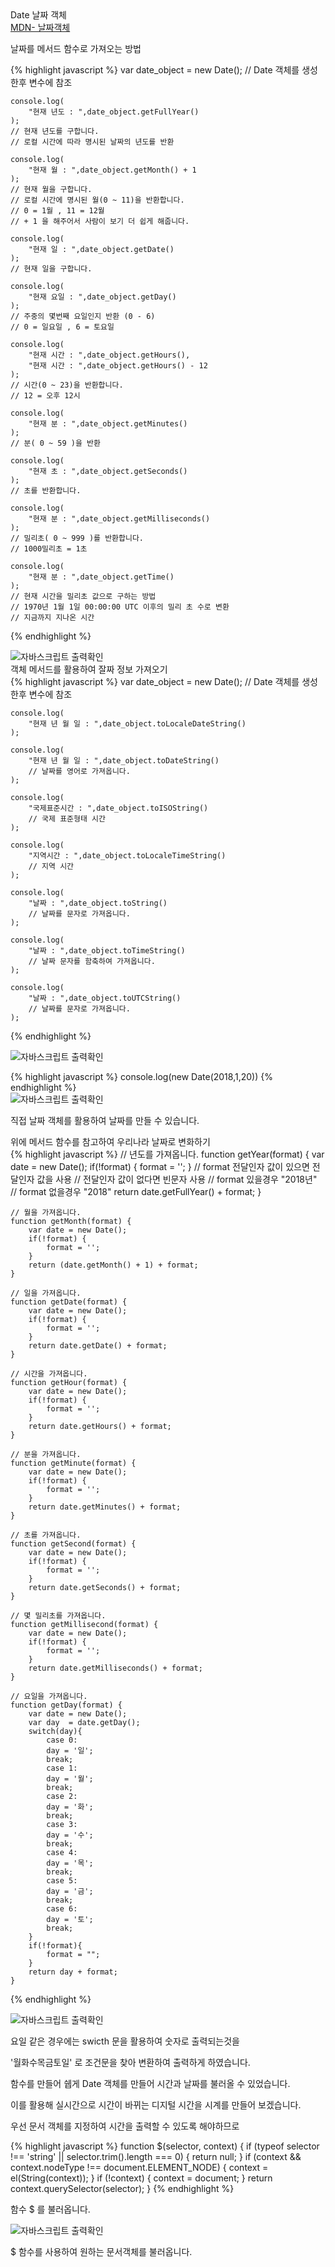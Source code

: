 <div class="box">
  <div class="small-title">Date 날짜 객체</div>
  <div class="pro-txt">
    <a href="https://developer.mozilla.org/ko/docs/Web/JavaScript/Reference/Global_Objects/Date" target="_balnk">MDN- 날짜객체</a>
  </div>
  <p>날짜를 메서드 함수로 가져오는 방법</p>
{% highlight javascript %}
	var date_object = new Date();
	// Date 객체를 생성한후 변수에 참조
	
	console.log(
		"현재 년도 : ",date_object.getFullYear()
	);
	// 현재 년도를 구합니다.
	// 로컬 시간에 따라 명시된 날짜의 년도를 반환
	
	console.log(
		"현재 월 : ",date_object.getMonth() + 1
	);
	// 현재 월을 구합니다.
	// 로컬 시간에 명시된 월(0 ~ 11)을 반환합니다.
	// 0 = 1월 , 11 = 12월 
	// + 1 을 해주어서 사람이 보기 더 쉽게 해줍니다.
	
	console.log(
		"현재 일 : ",date_object.getDate()
	);
	// 현재 일을 구합니다.
	
	console.log(
		"현재 요일 : ",date_object.getDay()
	);
	// 주중의 몇번째 요일인지 반환 (0 - 6)
	// 0 = 일요일 , 6 = 토요일
	
	console.log(
		"현재 시간 : ",date_object.getHours(),
		"현재 시간 : ",date_object.getHours() - 12
	);
	// 시간(0 ~ 23)을 반환합니다.
	// 12 = 오후 12시

	console.log(
		"현재 분 : ",date_object.getMinutes()
	);
	// 분( 0 ~ 59 )을 반환
	
	console.log(
		"현재 초 : ",date_object.getSeconds()
	);
	// 초를 반환합니다.
	
	console.log(
		"현재 분 : ",date_object.getMilliseconds()
	);
	// 밀리초( 0 ~ 999 )를 반환합니다.
	// 1000밀리초 = 1초
	
	console.log(
		"현재 분 : ",date_object.getTime()
	);
	// 현재 시간을 밀리초 값으로 구하는 방법
	// 1970년 1월 1일 00:00:00 UTC 이후의 밀리 초 수로 변환
	// 지금까지 지나온 시간
{% endhighlight %}
<div class="img-box">
  <img src="{{ site.baseurl }}/static/img/post/2018-09-09-1.png" alt="자바스크립트 출력확인" />
</div>
</div>
<div class="box">
	<div class="small-title">객체 메서드를 활용하여 잘짜 정보 가져오기</div>
{% highlight javascript %}
	var date_object = new Date();
	// Date 객체를 생성한후 변수에 참조
	
	console.log(
		"현재 년 월 일 : ",date_object.toLocaleDateString()
	);

	console.log(
		"현재 년 월 일 : ",date_object.toDateString()
		// 날짜를 영어로 가져옵니다.
	);
	
	console.log(
		"국제표준시간 : ",date_object.toISOString()
		// 국제 표준형태 시간
	);
	
	console.log(
		"지역시간 : ",date_object.toLocaleTimeString()
		// 지역 시간
	);
	
	console.log(
		"날짜 : ",date_object.toString()
		// 날짜를 문자로 가져옵니다.
	);
	
	console.log(
		"날짜 : ",date_object.toTimeString()
		// 날짜 문자를 함축하여 가져옵니다.
	);
	
	console.log(
		"날짜 : ",date_object.toUTCString()
		// 날짜를 문자로 가져옵니다.
	);
{% endhighlight %}  
	<div class="img-box">
	  <img src="{{ site.baseurl }}/static/img/post/2018-09-09-2.png" alt="자바스크립트 출력확인" />
	</div>
</div>

<div class="box">
{% highlight javascript %}
	console.log(new Date(2018,1,20))
{% endhighlight %}
	<div class="img-box">
	  <img src="{{ site.baseurl }}/static/img/post/2018-09-09-3.png" alt="자바스크립트 출력확인" />
	</div>
	<p>직접 날짜 객체를 활용하여 날짜를 만들 수 있습니다.</p>
</div>	

<div class="box">
	<div class="small-title">위에 메서드 함수를 참고하여 우리나라 날짜로 변화하기</div>
{% highlight javascript %}
	// 년도를 가져옵니다.
	function getYear(format) {
		var date = new Date();
		if(!format) {
			format = '';
		}
		// format 전달인자 값이 있으면 전달인자 값을 사용
		// 전달인자 값이 없다면 빈문자 사용
		// format 있을경우 "2018년"
		// format 없을경우 "2018"
		return date.getFullYear() + format;
	}
	
	// 월을 가져옵니다.
	function getMonth(format) {
		var date = new Date();
		if(!format) {
			format = '';
		}
		return (date.getMonth() + 1) + format;
	}
	
	// 일을 가져옵니다.
	function getDate(format) {
		var date = new Date();
		if(!format) {
			format = '';
		}
		return date.getDate() + format;
	}

	// 시간을 가져옵니다.
	function getHour(format) {
		var date = new Date();
		if(!format) {
			format = '';
		}
		return date.getHours() + format;
	}
	
	// 분을 가져옵니다.
	function getMinute(format) {
		var date = new Date();
		if(!format) {
			format = '';
		}
		return date.getMinutes() + format;
	}
	
	// 초를 가져옵니다.
	function getSecond(format) {
		var date = new Date();
		if(!format) {
			format = '';
		}
		return date.getSeconds() + format;
	}
	
	// 몇 밀리초를 가져옵니다.
	function getMillisecond(format) {
		var date = new Date();
		if(!format) {
			format = '';
		}
		return date.getMilliseconds() + format;
	}
	
	// 요일을 가져옵니다.
	function getDay(format) {
		var date = new Date();
		var day  = date.getDay();
		switch(day){
			case 0:
			day = '일';
			break;
			case 1:
			day = '월';
			break;
			case 2:
			day = '화';
			break;
			case 3:
			day = '수';
			break;
			case 4:
			day = '목';
			break;
			case 5:
			day = '금';
			break;
			case 6:
			day = '토';
			break;
		}
		if(!format){
			format = "";
		}
		return day + format;
	}
{% endhighlight %}
	
<div class="img-box">
  <img src="{{ site.baseurl }}/static/img/post/2018-09-09-4.png" alt="자바스크립트 출력확인" />
</div>

<p>요일 같은 경우에는 swicth 문을 활용하여 숫자로 출력되는것을 </p>
<p>'월화수목금토일' 로 조건문을 찾아 변환하여 출력하게 하였습니다.</p>

<p>함수를 만들어 쉡게 Date 객체를 만들어 시간과 날짜를 불러올 수 있었습니다.</p>
<p>이를 활용해 실시간으로 시간이 바뀌는 디지털 시간을 시계를 만들어 보겠습니다.</p>
</div>

<div class="box">
	<p>우선 문서 객체를 지정하여 시간을 출력할 수 있도록 해야하므로</p>
{% highlight javascript %}
	function $(selector, context) {
	  if (typeof selector !== 'string' || selector.trim().length === 0) { return null; }
	  if (context && context.nodeType !== document.ELEMENT_NODE) { context = el(String(context)); }
	  if (!context) { context = document; }
	  return context.querySelector(selector);
	}
{% endhighlight %}
	<p>함수 $ 를 불러옵니다.</p>
<div class="img-box">
  <img src="{{ site.baseurl }}/static/img/post/2018-09-09-4.png" alt="자바스크립트 출력확인" />
</div>
	<p>$ 함수를 사용하여 원하는 문서객체를 불러옵니다.</p>
</div>
